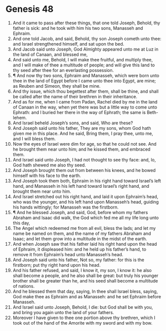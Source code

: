 ﻿# Genesis 48
1. And it came to pass after these things, that one told Joseph, Behold, thy father is sick: and he took with him his two sons, Manasseh and Ephraim. 
2. And one told Jacob, and said, Behold, thy son Joseph cometh unto thee: and Israel strengthened himself, and sat upon the bed. 
3. And Jacob said unto Joseph, God Almighty appeared unto me at Luz in the land of Canaan, and blessed me, 
4. And said unto me, Behold, I will make thee fruitful, and multiply thee, and I will make of thee a multitude of people; and will give this land to thy seed after thee for an everlasting possession. 
5. ¶ And now thy two sons, Ephraim and Manasseh, which were born unto thee in the land of Egypt before I came unto thee into Egypt, are mine; as Reuben and Simeon, they shall be mine. 
6. And thy issue, which thou begettest after them, shall be thine, and shall be called after the name of their brethren in their inheritance. 
7. And as for me, when I came from Padan, Rachel died by me in the land of Canaan in the way, when yet there was but a little way to come unto Ephrath: and I buried her there in the way of Ephrath; the same is Beth-lehem. 
8. And Israel beheld Joseph’s sons, and said, Who are these? 
9. And Joseph said unto his father, They are my sons, whom God hath given me in this place. And he said, Bring them, I pray thee, unto me, and I will bless them. 
10. Now the eyes of Israel were dim for age, so that he could not see. And he brought them near unto him; and he kissed them, and embraced them. 
11. And Israel said unto Joseph, I had not thought to see thy face: and, lo, God hath shewed me also thy seed. 
12. And Joseph brought them out from between his knees, and he bowed himself with his face to the earth. 
13. And Joseph took them both, Ephraim in his right hand toward Israel’s left hand, and Manasseh in his left hand toward Israel’s right hand, and brought them near unto him. 
14. And Israel stretched out his right hand, and laid it upon Ephraim’s head, who was the younger, and his left hand upon Manasseh’s head, guiding his hands wittingly; for Manasseh was the firstborn. 
15. ¶ And he blessed Joseph, and said, God, before whom my fathers Abraham and Isaac did walk, the God which fed me all my life long unto this day, 
16. The Angel which redeemed me from all evil, bless the lads; and let my name be named on them, and the name of my fathers Abraham and Isaac; and let them grow into a multitude in the midst of the earth. 
17. And when Joseph saw that his father laid his right hand upon the head of Ephraim, it displeased him: and he held up his father’s hand, to remove it from Ephraim’s head unto Manasseh’s head. 
18. And Joseph said unto his father, Not so, my father: for this is the firstborn; put thy right hand upon his head. 
19. And his father refused, and said, I know it, my son, I know it: he also shall become a people, and he also shall be great: but truly his younger brother shall be greater than he, and his seed shall become a multitude of nations. 
20. And he blessed them that day, saying, In thee shall Israel bless, saying, God make thee as Ephraim and as Manasseh: and he set Ephraim before Manasseh. 
21. And Israel said unto Joseph, Behold, I die: but God shall be with you, and bring you again unto the land of your fathers. 
22. Moreover I have given to thee one portion above thy brethren, which I took out of the hand of the Amorite with my sword and with my bow. 
